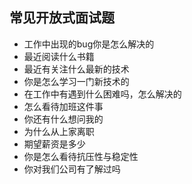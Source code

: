 ## 常见开放式面试题
- 工作中出现的bug你是怎么解决的
- 最近阅读什么书籍
- 最近有关注什么最新的技术 
- 你是怎么学习一门新技术的
- 在工作中有遇到什么困难吗，怎么解决的 
- 怎么看待加班这件事
- 你还有什么想问我的
- 为什么从上家离职
- 期望薪资是多少
- 你是怎么看待抗压性与稳定性
- 你对我们公司有了解过吗 